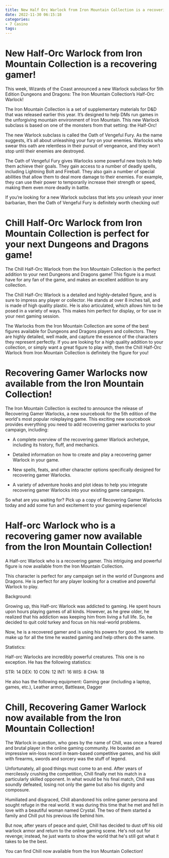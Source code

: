 ```yaml
---
title: New Half Orc Warlock from Iron Mountain Collection is a recovering gamer!
date: 2022-11-30 06:15:18
categories:
- 7 Casino
tags:
---
```



#  New Half-Orc Warlock from Iron Mountain Collection is a recovering gamer!

This week, Wizards of the Coast announced a new Warlock subclass for 5th Edition Dungeons and Dragons: The Iron Mountain Collection’s Half-Orc Warlock!

The Iron Mountain Collection is a set of supplementary materials for D&D that was released earlier this year. It’s designed to help DMs run games in the unforgiving mountain environment of Iron Mountain. This new Warlock subclass is based on one of the monsters from that setting: the Half-Orc!

The new Warlock subclass is called the Oath of Vengeful Fury. As the name suggests, it’s all about unleashing your fury on your enemies. Warlocks who swear this oath are relentless in their pursuit of vengeance, and they won’t stop until their enemies are destroyed.

The Oath of Vengeful Fury gives Warlocks some powerful new tools to help them achieve their goals. They gain access to a number of deadly spells, including Lightning Bolt and Fireball. They also gain a number of special abilities that allow them to deal more damage to their enemies. For example, they can use their power to temporarily increase their strength or speed, making them even more deadly in battle.

If you’re looking for a new Warlock subclass that lets you unleash your inner barbarian, then the Oath of Vengeful Fury is definitely worth checking out!

#  Chill Half-Orc Warlock from Iron Mountain Collection is perfect for your next Dungeons and Dragons game!

The Chill Half-Orc Warlock from the Iron Mountain Collection is the perfect addition to your next Dungeons and Dragons game! This figure is a must have for any fan of the game, and makes an excellent addition to any collection.

The Chill Half-Orc Warlock is a detailed and highly-detailed figure, and is sure to impress any player or collector. He stands at over 8 inches tall, and is made of high quality plastic. He is also articulated, which allows him to be posed in a variety of ways. This makes him perfect for display, or for use in your next gaming session.

The Warlocks from the Iron Mountain Collection are some of the best figures available for Dungeons and Dragons players and collectors. They are highly detailed, well made, and capture the essence of the characters they represent perfectly. If you are looking for a high quality addition to your collection, or simply want a great figure to play with, then the Chill Half-Orc Warlock from Iron Mountain Collection is definitely the figure for you!

#  Recovering Gamer Warlocks now available from the Iron Mountain Collection!

The Iron Mountain Collection is excited to announce the release of Recovering Gamer Warlocks, a new sourcebook for the 5th edition of the world's most popular roleplaying game. This exciting new sourcebook provides everything you need to add recovering gamer warlocks to your campaign, including:

- A complete overview of the recovering gamer Warlock archetype, including its history, fluff, and mechanics.

- Detailed information on how to create and play a recovering gamer Warlock in your game.

- New spells, feats, and other character options specifically designed for recovering gamer Warlocks.

- A variety of adventure hooks and plot ideas to help you integrate recovering gamer Warlocks into your existing game campaigns.

So what are you waiting for? Pick up a copy of Recovering Gamer Warlocks today and add some fun and excitement to your gaming experience!

#  Half-orc Warlock who is a recovering gamer now available from the Iron Mountain Collection!

A Half-orc Warlock who is a recovering gamer. This intriguing and powerful figure is now available from the Iron Mountain Collection.

This character is perfect for any campaign set in the world of Dungeons and Dragons. He is perfect for any player looking for a creative and powerful Warlock to play.

Background:

 Growing up, this Half-orc Warlock was addicted to gaming. He spent hours upon hours playing games of all kinds. However, as he grew older, he realized that his addiction was keeping him from living a full life. So, he decided to quit cold turkey and focus on his real-world problems.

Now, he is a recovered gamer and is using his powers for good. He wants to make up for all the time he wasted gaming and help others do the same.

Statistics:

Half-orc Warlocks are incredibly powerful creatures. This one is no exception. He has the following statistics:

STR: 14 DEX: 10 CON: 12 INT: 16 WIS: 8 CHA: 18

He also has the following equipment: Gaming gear (including a laptop, games, etc.), Leather armor, Battleaxe, Dagger

#  Chill, Recovering Gamer Warlock now available from the Iron Mountain Collection!

The Warlock in question, who goes by the name of Chill, was once a feared and brutal player in the online gaming community. He boasted an impressive win-loss record in team-based competitive games, and his skill with firearms, swords and sorcery was the stuff of legend.

Unfortunately, all good things must come to an end. After years of mercilessly crushing the competition, Chill finally met his match in a particularly skilled opponent. In what would be his final match, Chill was soundly defeated, losing not only the game but also his dignity and composure.

Humiliated and disgraced, Chill abandoned his online gamer persona and sought refuge in the real world. It was during this time that he met and fell in love with a beautiful woman named Crystal. The two of them started a family and Chill put his previous life behind him.

But now, after years of peace and quiet, Chill has decided to dust off his old warlock armor and return to the online gaming scene. He's not out for revenge; instead, he just wants to show the world that he's still got what it takes to be the best.

You can find Chill now available from the Iron Mountain Collection!
